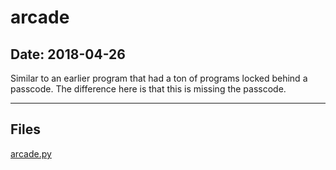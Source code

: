 # arcade

## Date: 2018-04-26

Similar to an earlier program that had a ton of programs locked behind a passcode. The difference here is that this is missing the passcode.

-----

## Files

[arcade.py](arcade.py)